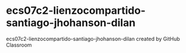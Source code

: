 # ecs07c2-lienzocompartido-santiago-jhohanson-dilan
ecs07c2-lienzocompartido-santiago-jhohanson-dilan created by GitHub Classroom
